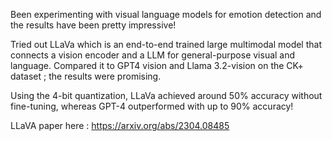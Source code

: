Been experimenting with visual language models for emotion detection and the results have been pretty impressive!

Tried out LLaVa which is an end-to-end trained large multimodal model that connects a vision encoder and a LLM for general-purpose visual and language. Compared it to GPT4 vision and Llama 3.2-vision on the CK+ dataset ; the results were promising.

Using the 4-bit quantization, LLaVa achieved around 50% accuracy without fine-tuning, whereas GPT-4 outperformed with up to 90% accuracy!



LLaVA paper here : https://arxiv.org/abs/2304.08485
